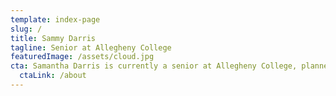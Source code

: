 ```yaml
---
template: index-page
slug: /
title: Sammy Darris
tagline: Senior at Allegheny College
featuredImage: /assets/cloud.jpg
cta: Samantha Darris is currently a senior at Allegheny College, planned to graduate in 2021. While double majoring in Integrative Informatics and International Studies, her time at Allegheny consists of a variety of responsibilities and roles. Both her jobs on campus aim to make Allegheny a more inclusive place and ensure that students are socially competent. She is the Equity and Inclusivity Intern in the Admissions Office, as well as the Team Leader for Allegheny’s Vote Everywhere Team with the Andrew Goodman Foundation. She is also the Secretary for the Black Girl Magic Club, as well as helping out in other diversity focused groups on campus. In her free time she enjoys dancing, and has been a member of the Allegheny College Dance Team for four years. She is passionate about social change and civic engagement, hoping to join the Peace Corp one day.
  ctaLink: /about
---
```

